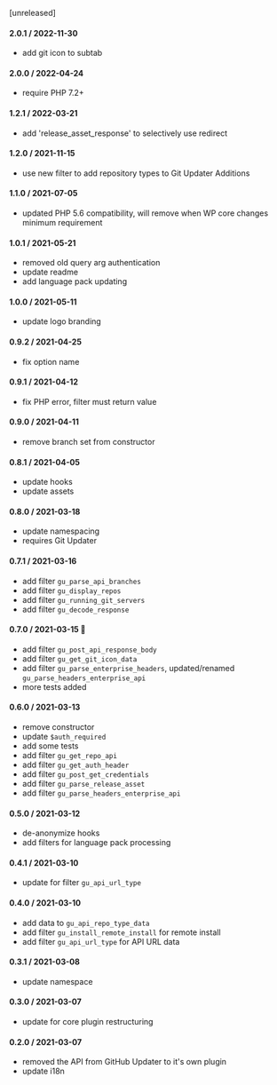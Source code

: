 [unreleased]

#### 2.0.1 / 2022-11-30
* add git icon to subtab

#### 2.0.0 / 2022-04-24
* require PHP 7.2+

#### 1.2.1 / 2022-03-21
* add 'release_asset_response' to selectively use redirect

#### 1.2.0 / 2021-11-15
* use new filter to add repository types to Git Updater Additions

#### 1.1.0 / 2021-07-05
* updated PHP 5.6 compatibility, will remove when WP core changes minimum requirement

#### 1.0.1 / 2021-05-21
* removed old query arg authentication
* update readme
* add language pack updating

#### 1.0.0 / 2021-05-11
* update logo branding

#### 0.9.2 / 2021-04-25
* fix option name

#### 0.9.1 / 2021-04-12
* fix PHP error, filter must return value

#### 0.9.0 / 2021-04-11
* remove branch set from constructor

#### 0.8.1 / 2021-04-05
* update hooks
* update assets

#### 0.8.0 / 2021-03-18
* update namespacing
* requires Git Updater

#### 0.7.1 / 2021-03-16
* add filter `gu_parse_api_branches`
* add filter `gu_display_repos`
* add filter `gu_running_git_servers`
* add filter `gu_decode_response`

#### 0.7.0 / 2021-03-15 🎂
* add filter `gu_post_api_response_body`
* add filter `gu_get_git_icon_data`
* add filter `gu_parse_enterprise_headers`, updated/renamed `gu_parse_headers_enterprise_api`
* more tests added

#### 0.6.0 / 2021-03-13
* remove constructor
* update `$auth_required`
* add some tests
* add filter `gu_get_repo_api`
* add filter `gu_get_auth_header`
* add filter `gu_post_get_credentials`
* add filter `gu_parse_release_asset`
* add filter `gu_parse_headers_enterprise_api`

#### 0.5.0 / 2021-03-12
* de-anonymize hooks
* add filters for language pack processing

#### 0.4.1 / 2021-03-10
* update for filter `gu_api_url_type`

#### 0.4.0 / 2021-03-10
* add data to `gu_api_repo_type_data`
* add filter `gu_install_remote_install` for remote install
* add filter `gu_api_url_type` for API URL data

#### 0.3.1 / 2021-03-08
* update namespace

#### 0.3.0 / 2021-03-07
* update for core plugin restructuring

#### 0.2.0 / 2021-03-07
* removed the API from GitHub Updater to it's own plugin
* update i18n
